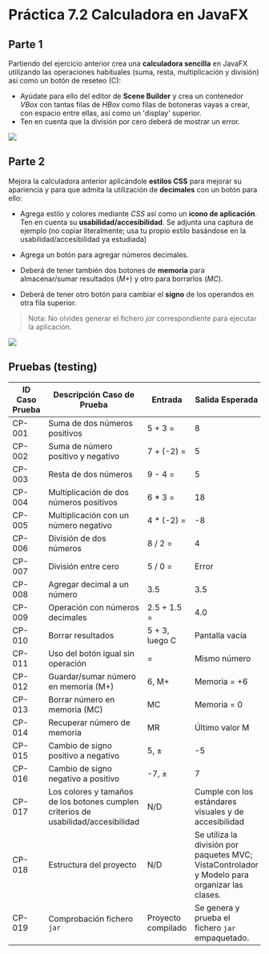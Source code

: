 # Práctica 7.2 Calculadora en JavaFX

## Parte 1
Partiendo del ejercicio anterior crea una **calculadora sencilla** en JavaFX utilizando las operaciones habituales (suma, resta, multiplicación y división) así como un botón de reseteo (C):

- Ayúdate para ello del editor de **Scene Builder** y crea un contenedor *VBox* con tantas filas de *HBox* como filas de botoneras vayas a crear, con espacio entre ellas, así como un 'display' superior.
- Ten en cuenta que la división por cero deberá de mostrar un error.

![](media/2fa660d73bf53b39aeb4ea7aabc963ee.png)

## Parte 2

Mejora la calculadora anterior aplicándole **estilos CSS** para mejorar su apariencia y para que admita la utilización de **decimales** con un botón para ello:

- Agrega estilo y colores mediante *CSS* así como un **icono de aplicación**. Ten en cuenta su **usabilidad/accesibilidad**. 
Se adjunta una captura de ejemplo (no copiar literalmente; usa tu propio estilo basándose en la usabilidad/accesibilidad ya estudiada)

- Agrega un botón para agregar números decimales.

- Deberá de tener también dos botones de **memoria** para almacenar/sumar resultados (*M+*) y otro para borrarlos (*MC*).

- Deberá de tener otro botón para cambiar el **signo** de los operandos en otra fila superior.

> Nota: No olvides generar el fichero *jar* correspondiente para ejecutar la aplicación.


![](media/2023-02-13_14_21_01.png)

## Pruebas (testing)

| ID Caso Prueba | Descripción Caso de Prueba                         | Entrada            | Salida Esperada | Resultado |
|---------------|-------------------------------------------------|--------------------|----------------|-----------|
| CP-001       | Suma de dos números positivos                    | 5 + 3 =            | 8              | OK |
| CP-002       | Suma de número positivo y negativo               | 7 + (-2) =         | 5              | OK |
| CP-003       | Resta de dos números                             | 9 - 4 =            | 5              | OK |
| CP-004       | Multiplicación de dos números positivos          | 6 * 3 =            | 18             | OK |
| CP-005       | Multiplicación con un número negativo            | 4 * (-2) =         | -8             | OK |
| CP-006       | División de dos números                          | 8 / 2 =            | 4              | OK |
| CP-007       | División entre cero                              | 5 / 0 =            | Error          | OK |
| CP-008       | Agregar decimal a un número                      | 3.5                | 3.5            | OK |
| CP-009       | Operación con números decimales                  | 2.5 + 1.5 =        | 4.0            | OK |
| CP-010       | Borrar resultados                                | 5 + 3, luego C     | Pantalla vacía | OK |
| CP-011       | Uso del botón igual sin operación                | =                  | Mismo número   | OK |
| CP-012       | Guardar/sumar número en memoria (M+)             | 6, M+              | Memoria = +6   | OK |
| CP-013       | Borrar número en memoria (MC)                    | MC                 | Memoria = 0    | OK |
| CP-014       | Recuperar número de memoria                      | MR                 | Último valor M | OK |
| CP-015       | Cambio de signo positivo a negativo              | 5, ±               | -5             | OK |
| CP-016       | Cambio de signo negativo a positivo              | -7, ±              | 7              | OK |
| CP-017       | Los colores y tamaños de los botones cumplen criterios de usabilidad/accesibilidad | N/D | Cumple con los estándares visuales y de accesibilidad | OK |
| CP-018       | Estructura del proyecto                          | N/D                | Se utiliza la división por paquetes MVC; VistaControlador y Modelo para organizar las clases. | OK |
| CP-019       | Comprobación fichero `jar`                       | Proyecto compilado | Se genera y prueba el fichero `jar` empaquetado. | OK |


